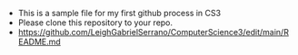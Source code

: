 - This is a sample file for my first github process in CS3
- Please clone this repository to your repo.
- https://github.com/LeighGabrielSerrano/ComputerScience3/edit/main/README.md
